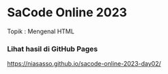 # SaCode Online 2023

Topik : Mengenal HTML

<h3>Lihat hasil di GitHub Pages</h3>

https://niasasso.github.io/sacode-online-2023-day02/
